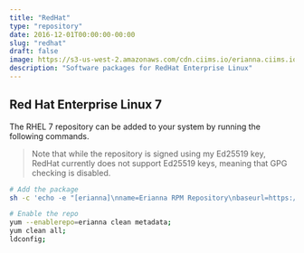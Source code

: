 ```yaml
---
title: "RedHat"
type: "repository"
date: 2016-12-01T00:00:00-00:00
slug: "redhat"
draft: false
image: https://s3-us-west-2.amazonaws.com/cdn.ciims.io/erianna.ciims.io/redhat.svg
description: "Software packages for RedHat Enterprise Linux"
---
```


## Red Hat Enterprise Linux 7

The RHEL 7 repository can be added to your system by running the following commands.

> Note that while the repository is signed using my Ed25519 key, RedHat currently does not support Ed25519 keys, meaning that GPG checking is disabled.

```bash
# Add the package
sh -c 'echo -e "[erianna]\nname=Erianna RPM Repository\nbaseurl=https://rpm.erianna.com/RHEL/7/x86_64\nenabled=1\ngpgcheck=0\nprotect=1\ngpgkey=https://www.erianna.com/key.asc" > /etc/yum.repos.d/rpm.erianna.com.repo';

# Enable the repo
yum --enablerepo=erianna clean metadata;
yum clean all;
ldconfig;
```